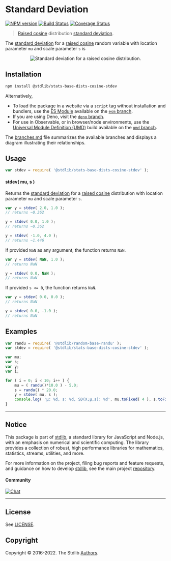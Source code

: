 <!--

@license Apache-2.0

Copyright (c) 2018 The Stdlib Authors.

Licensed under the Apache License, Version 2.0 (the "License");
you may not use this file except in compliance with the License.
You may obtain a copy of the License at

   http://www.apache.org/licenses/LICENSE-2.0

Unless required by applicable law or agreed to in writing, software
distributed under the License is distributed on an "AS IS" BASIS,
WITHOUT WARRANTIES OR CONDITIONS OF ANY KIND, either express or implied.
See the License for the specific language governing permissions and
limitations under the License.

-->

# Standard Deviation

[![NPM version][npm-image]][npm-url] [![Build Status][test-image]][test-url] [![Coverage Status][coverage-image]][coverage-url] <!-- [![dependencies][dependencies-image]][dependencies-url] -->

> [Raised cosine][cosine-distribution] distribution [standard deviation][stdev].

<!-- Section to include introductory text. Make sure to keep an empty line after the intro `section` element and another before the `/section` close. -->

<section class="intro">

The [standard deviation][stdev] for a [raised cosine][cosine-distribution] random variable with location parameter `mu` and scale parameter `s` is

<!-- <equation class="equation" label="eq:cosine_stdev" align="center" raw="\sigma = s \sqrt{\left({\frac{1}{3}}-{\frac{2}{\pi^{2}}}\right)}" alt="Standard deviation for a raised cosine distribution."> -->

<div class="equation" align="center" data-raw-text="\sigma = s \sqrt{\left({\frac{1}{3}}-{\frac{2}{\pi^{2}}}\right)}" data-equation="eq:cosine_stdev">
    <img src="https://cdn.jsdelivr.net/gh/stdlib-js/stdlib@591cf9d5c3a0cd3c1ceec961e5c49d73a68374cb/lib/node_modules/@stdlib/stats/base/dists/cosine/stdev/docs/img/equation_cosine_stdev.svg" alt="Standard deviation for a raised cosine distribution.">
    <br>
</div>

<!-- </equation> -->

</section>

<!-- /.intro -->

<!-- Package usage documentation. -->

<section class="installation">

## Installation

```bash
npm install @stdlib/stats-base-dists-cosine-stdev
```

Alternatively,

-   To load the package in a website via a `script` tag without installation and bundlers, use the [ES Module][es-module] available on the [`esm` branch][esm-url].
-   If you are using Deno, visit the [`deno` branch][deno-url].
-   For use in Observable, or in browser/node environments, use the [Universal Module Definition (UMD)][umd] build available on the [`umd` branch][umd-url].

The [branches.md][branches-url] file summarizes the available branches and displays a diagram illustrating their relationships.

</section>

<section class="usage">

## Usage

```javascript
var stdev = require( '@stdlib/stats-base-dists-cosine-stdev' );
```

#### stdev( mu, s )

Returns the [standard deviation][stdev] for a [raised cosine][cosine-distribution] distribution with location parameter `mu` and scale parameter `s`.

```javascript
var y = stdev( 2.0, 1.0 );
// returns ~0.362

y = stdev( 0.0, 1.0 );
// returns ~0.362

y = stdev( -1.0, 4.0 );
// returns ~1.446
```

If provided `NaN` as any argument, the function returns `NaN`.

```javascript
var y = stdev( NaN, 1.0 );
// returns NaN

y = stdev( 0.0, NaN );
// returns NaN
```

If provided `s <= 0`, the function returns `NaN`.

```javascript
var y = stdev( 0.0, 0.0 );
// returns NaN

y = stdev( 0.0, -1.0 );
// returns NaN
```

</section>

<!-- /.usage -->

<!-- Package usage notes. Make sure to keep an empty line after the `section` element and another before the `/section` close. -->

<section class="notes">

</section>

<!-- /.notes -->

<!-- Package usage examples. -->

<section class="examples">

## Examples

<!-- eslint no-undef: "error" -->

```javascript
var randu = require( '@stdlib/random-base-randu' );
var stdev = require( '@stdlib/stats-base-dists-cosine-stdev' );

var mu;
var s;
var y;
var i;

for ( i = 0; i < 10; i++ ) {
    mu = ( randu()*10.0 ) - 5.0;
    s = randu() * 20.0;
    y = stdev( mu, s );
    console.log( 'µ: %d, s: %d, SD(X;µ,s): %d', mu.toFixed( 4 ), s.toFixed( 4 ), y.toFixed( 4 ) );
}
```

</section>

<!-- /.examples -->

<!-- Section to include cited references. If references are included, add a horizontal rule *before* the section. Make sure to keep an empty line after the `section` element and another before the `/section` close. -->

<section class="references">

</section>

<!-- /.references -->

<!-- Section for related `stdlib` packages. Do not manually edit this section, as it is automatically populated. -->

<section class="related">

</section>

<!-- /.related -->

<!-- Section for all links. Make sure to keep an empty line after the `section` element and another before the `/section` close. -->


<section class="main-repo" >

* * *

## Notice

This package is part of [stdlib][stdlib], a standard library for JavaScript and Node.js, with an emphasis on numerical and scientific computing. The library provides a collection of robust, high performance libraries for mathematics, statistics, streams, utilities, and more.

For more information on the project, filing bug reports and feature requests, and guidance on how to develop [stdlib][stdlib], see the main project [repository][stdlib].

#### Community

[![Chat][chat-image]][chat-url]

---

## License

See [LICENSE][stdlib-license].


## Copyright

Copyright &copy; 2016-2022. The Stdlib [Authors][stdlib-authors].

</section>

<!-- /.stdlib -->

<!-- Section for all links. Make sure to keep an empty line after the `section` element and another before the `/section` close. -->

<section class="links">

[npm-image]: http://img.shields.io/npm/v/@stdlib/stats-base-dists-cosine-stdev.svg
[npm-url]: https://npmjs.org/package/@stdlib/stats-base-dists-cosine-stdev

[test-image]: https://github.com/stdlib-js/stats-base-dists-cosine-stdev/actions/workflows/test.yml/badge.svg?branch=main
[test-url]: https://github.com/stdlib-js/stats-base-dists-cosine-stdev/actions/workflows/test.yml?query=branch:main

[coverage-image]: https://img.shields.io/codecov/c/github/stdlib-js/stats-base-dists-cosine-stdev/main.svg
[coverage-url]: https://codecov.io/github/stdlib-js/stats-base-dists-cosine-stdev?branch=main

<!--

[dependencies-image]: https://img.shields.io/david/stdlib-js/stats-base-dists-cosine-stdev.svg
[dependencies-url]: https://david-dm.org/stdlib-js/stats-base-dists-cosine-stdev/main

-->

[chat-image]: https://img.shields.io/gitter/room/stdlib-js/stdlib.svg
[chat-url]: https://gitter.im/stdlib-js/stdlib/

[stdlib]: https://github.com/stdlib-js/stdlib

[stdlib-authors]: https://github.com/stdlib-js/stdlib/graphs/contributors

[umd]: https://github.com/umdjs/umd
[es-module]: https://developer.mozilla.org/en-US/docs/Web/JavaScript/Guide/Modules

[deno-url]: https://github.com/stdlib-js/stats-base-dists-cosine-stdev/tree/deno
[umd-url]: https://github.com/stdlib-js/stats-base-dists-cosine-stdev/tree/umd
[esm-url]: https://github.com/stdlib-js/stats-base-dists-cosine-stdev/tree/esm
[branches-url]: https://github.com/stdlib-js/stats-base-dists-cosine-stdev/blob/main/branches.md

[stdlib-license]: https://raw.githubusercontent.com/stdlib-js/stats-base-dists-cosine-stdev/main/LICENSE

[cosine-distribution]: https://en.wikipedia.org/wiki/Raised_cosine_distribution

[stdev]: https://en.wikipedia.org/wiki/Standard_deviation

</section>

<!-- /.links -->
